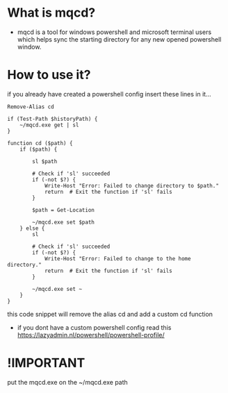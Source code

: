 # What is mqcd?
- mqcd is a tool for windows powershell and microsoft terminal users which helps sync the starting directory for any new opened powershell window.

# How to use it?  
if you already have created a powershell config insert these lines in it...


```pwsh
Remove-Alias cd

if (Test-Path $historyPath) {
    ~/mqcd.exe get | sl
}

function cd ($path) {
    if ($path) {

        sl $path

        # Check if 'sl' succeeded
        if (-not $?) {
            Write-Host "Error: Failed to change directory to $path."
            return  # Exit the function if 'sl' fails
        }

        $path = Get-Location

        ~/mqcd.exe set $path
    } else {
        sl

        # Check if 'sl' succeeded
        if (-not $?) {
            Write-Host "Error: Failed to change to the home directory."
            return  # Exit the function if 'sl' fails
        }

        ~/mqcd.exe set ~
    }
}
```

this code snippet will remove the alias cd and add a custom cd function

- if you dont have a custom powershell config read this https://lazyadmin.nl/powershell/powershell-profile/

# !IMPORTANT

put the mqcd.exe on the ~/mqcd.exe path
